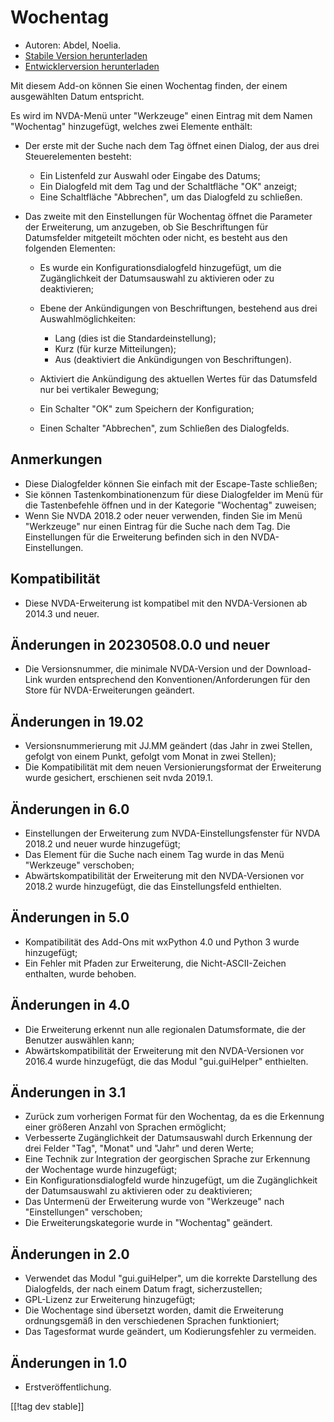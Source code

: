 # Wochentag #

* Autoren: Abdel, Noelia.
* [Stabile Version herunterladen][1]
* [Entwicklerversion herunterladen][2]

Mit diesem Add-on können Sie einen Wochentag finden, der einem ausgewählten
Datum entspricht.

Es wird im NVDA-Menü unter "Werkzeuge" einen Eintrag mit dem Namen
"Wochentag" hinzugefügt, welches zwei Elemente enthält:

* Der erste mit der Suche nach dem Tag öffnet einen Dialog, der aus drei
  Steuerelementen besteht:

    * Ein Listenfeld zur Auswahl oder Eingabe des Datums;
    * Ein Dialogfeld mit dem Tag und der Schaltfläche "OK" anzeigt;
    * Eine Schaltfläche "Abbrechen", um das Dialogfeld zu schließen.

* Das zweite mit den Einstellungen für Wochentag öffnet die Parameter der
  Erweiterung, um anzugeben, ob Sie Beschriftungen für Datumsfelder
  mitgeteilt möchten oder nicht, es besteht aus den folgenden Elementen:

    * Es wurde ein Konfigurationsdialogfeld hinzugefügt, um die
      Zugänglichkeit der Datumsauswahl zu aktivieren oder zu deaktivieren;
    * Ebene der Ankündigungen von Beschriftungen, bestehend aus drei
      Auswahlmöglichkeiten:

        * Lang (dies ist die Standardeinstellung);
        * Kurz (für kurze Mitteilungen);
        * Aus (deaktiviert die Ankündigungen von Beschriftungen).

    * Aktiviert die Ankündigung des aktuellen Wertes für das Datumsfeld nur
      bei vertikaler Bewegung;
    * Ein Schalter "OK" zum Speichern der Konfiguration;
    * Einen Schalter "Abbrechen", zum Schließen des Dialogfelds.

## Anmerkungen ##

* Diese Dialogfelder können Sie einfach mit der Escape-Taste schließen;
* Sie können Tastenkombinationenzum für diese Dialogfelder im Menü für die
  Tastenbefehle öffnen und in der Kategorie "Wochentag" zuweisen;
* Wenn Sie NVDA 2018.2 oder neuer verwenden, finden Sie im Menü "Werkzeuge"
  nur einen Eintrag für die Suche nach dem Tag. Die Einstellungen für die
  Erweiterung befinden sich in den NVDA-Einstellungen.

## Kompatibilität ##

* Diese NVDA-Erweiterung ist kompatibel mit den NVDA-Versionen ab 2014.3 und
  neuer.

## Änderungen in 20230508.0.0 und neuer ##

* Die Versionsnummer, die minimale NVDA-Version und der Download-Link wurden
  entsprechend den Konventionen/Anforderungen für den Store für
  NVDA-Erweiterungen geändert.

## Änderungen in 19.02 ##

* Versionsnummerierung mit JJ.MM geändert (das Jahr in zwei Stellen, gefolgt
  von einem Punkt, gefolgt vom Monat in zwei Stellen);
* Die Kompatibilität mit dem neuen Versionierungsformat der Erweiterung
  wurde gesichert, erschienen seit nvda 2019.1.

## Änderungen in 6.0 ##

* Einstellungen der Erweiterung zum NVDA-Einstellungsfenster für NVDA 2018.2
  und neuer wurde hinzugefügt;
* Das Element für die Suche nach einem Tag wurde in das Menü "Werkzeuge"
  verschoben;
* Abwärtskompatibilität der Erweiterung mit den NVDA-Versionen vor 2018.2
  wurde hinzugefügt, die das Einstellungsfeld enthielten.

## Änderungen in 5.0 ##

* Kompatibilität des Add-Ons mit wxPython 4.0 und Python 3 wurde
  hinzugefügt;
* Ein Fehler mit Pfaden zur Erweiterung, die Nicht-ASCII-Zeichen enthalten,
  wurde behoben.

## Änderungen in 4.0 ##

* Die Erweiterung erkennt nun alle regionalen Datumsformate, die der
  Benutzer auswählen kann;
* Abwärtskompatibilität der Erweiterung mit den NVDA-Versionen vor 2016.4
  wurde hinzugefügt, die das Modul "gui.guiHelper" enthielten.

## Änderungen in 3.1 ##

* Zurück zum vorherigen Format für den Wochentag, da es die Erkennung einer
  größeren Anzahl von Sprachen ermöglicht;
* Verbesserte Zugänglichkeit der Datumsauswahl durch Erkennung der drei
  Felder "Tag", "Monat" und "Jahr" und deren Werte;
* Eine Technik zur Integration der georgischen Sprache zur Erkennung der
  Wochentage wurde hinzugefügt;
* Ein Konfigurationsdialogfeld wurde hinzugefügt, um die Zugänglichkeit der
  Datumsauswahl zu aktivieren oder zu deaktivieren;
* Das Untermenü der Erweiterung wurde von "Werkzeuge" nach "Einstellungen"
  verschoben;
* Die Erweiterungskategorie wurde in "Wochentag" geändert.

## Änderungen in 2.0 ##

* Verwendet das Modul "gui.guiHelper", um die korrekte Darstellung des
  Dialogfelds, der nach einem Datum fragt, sicherzustellen;
* GPL-Lizenz zur Erweiterung hinzugefügt;
* Die Wochentage sind übersetzt worden, damit die Erweiterung ordnungsgemäß
  in den verschiedenen Sprachen funktioniert;
* Das Tagesformat wurde geändert, um Kodierungsfehler zu vermeiden.

## Änderungen in 1.0 ##

* Erstveröffentlichung.

[[!tag dev stable]]

[1]: https://www.nvaccess.org/addonStore/legacy?file=dayOfTheWeek

[2]: https://www.nvaccess.org/addonStore/legacy?file=dayOfTheWeek
